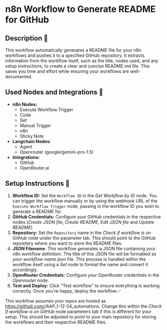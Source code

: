 # n8n Workflow to Generate README for GitHub

## Description 🚀
This workflow automatically generates a README file for your n8n workflows and pushes it to a specified GitHub repository. It extracts information from the workflow itself, such as the title, nodes used, and any setup instructions, to create a clear and concise README.md file. This saves you time and effort while ensuring your workflows are well-documented.

## Used Nodes and Integrations 🔌
* **n8n Nodes:**
    * Execute Workflow Trigger
    * Code
    * Set
    * Manual Trigger
    * n8n
    * Sticky Note
* **Langchain Nodes:**
    * Agent
    * Openrouter (google/gemini-pro-1.5)
* **Integrations:**
    * GitHub
    * OpenRouter.ai

## Setup Instructions 🔧
1. **Workflow ID:** Set the `Workflow ID` in the *Get Workflow by ID* node. You can trigger the workflow manually or by using the webhook URL of the `Execute Workflow Trigger` node, passing in the workflow ID you wish to generate a README for. 
2. **GitHub Credentials:** Configure your GitHub credentials in the respective nodes (*Create JSON file*, *Create README*, *Edit JSON file* and *Update README*).
3. **Repository:** Set the `Repository` name in the *Check if workflow is on GitHub* node under the parameter tab. This should point to the GitHub repository where you want to store the README files.
4. **JSON Filename**: This workflow generates a JSON file containing your n8n workflow definition. The title of this JSON file will be formatted as *your-workflow-name*.json file. This process is handled within the workflow itself using a *Set* node to format the name and convert it accordingly.
5. **OpenRouter Credentials:** Configure your OpenRouter credentials in the *Openrouter* node.
6. **Test and Deploy:**  Click "Test workflow" to ensure everything is working correctly. Once you're happy, deploy the workflow.✅

This workflow assumes your repos are hosted as https://github.com/<username>/AAP_1-12-24_automations.  Change this within the *Check if workflow is on GitHub* node parameters tab if this is different for your setup.  This should be adjusted to point to your main repository for storing the workflows and their respective README files.